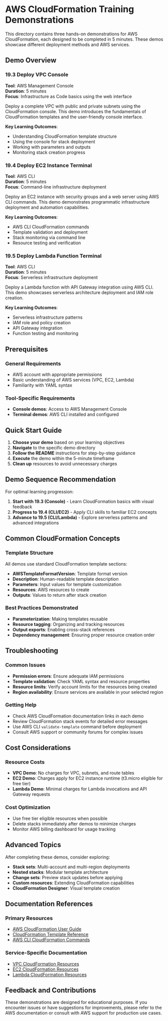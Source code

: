# AWS CloudFormation Training Demonstrations

This directory contains three hands-on demonstrations for AWS CloudFormation, each designed to be completed in 5 minutes. These demos showcase different deployment methods and AWS services.

## Demo Overview

### 19.3 Deploy VPC Console
**Tool**: AWS Management Console  
**Duration**: 5 minutes  
**Focus**: Infrastructure as Code basics using the web interface

Deploy a complete VPC with public and private subnets using the CloudFormation console. This demo introduces the fundamentals of CloudFormation templates and the user-friendly console interface.

**Key Learning Outcomes**:
- Understanding CloudFormation template structure
- Using the console for stack deployment
- Working with parameters and outputs
- Monitoring stack creation progress

### 19.4 Deploy EC2 Instance Terminal
**Tool**: AWS CLI  
**Duration**: 5 minutes  
**Focus**: Command-line infrastructure deployment

Deploy an EC2 instance with security groups and a web server using AWS CLI commands. This demo demonstrates programmatic infrastructure deployment and automation capabilities.

**Key Learning Outcomes**:
- AWS CLI CloudFormation commands
- Template validation and deployment
- Stack monitoring via command line
- Resource testing and verification

### 19.5 Deploy Lambda Function Terminal
**Tool**: AWS CLI  
**Duration**: 5 minutes  
**Focus**: Serverless infrastructure deployment

Deploy a Lambda function with API Gateway integration using AWS CLI. This demo showcases serverless architecture deployment and IAM role creation.

**Key Learning Outcomes**:
- Serverless infrastructure patterns
- IAM role and policy creation
- API Gateway integration
- Function testing and monitoring

## Prerequisites

### General Requirements
- AWS account with appropriate permissions
- Basic understanding of AWS services (VPC, EC2, Lambda)
- Familiarity with YAML syntax

### Tool-Specific Requirements
- **Console demos**: Access to AWS Management Console
- **Terminal demos**: AWS CLI installed and configured

## Quick Start Guide

1. **Choose your demo** based on your learning objectives
2. **Navigate** to the specific demo directory
3. **Follow the README** instructions for step-by-step guidance
4. **Execute** the demo within the 5-minute timeframe
5. **Clean up** resources to avoid unnecessary charges

## Demo Sequence Recommendation

For optimal learning progression:

1. **Start with 19.3 (Console)** - Learn CloudFormation basics with visual feedback
2. **Progress to 19.4 (CLI/EC2)** - Apply CLI skills to familiar EC2 concepts
3. **Advance to 19.5 (CLI/Lambda)** - Explore serverless patterns and advanced integrations

## Common CloudFormation Concepts

### Template Structure
All demos use standard CloudFormation template sections:
- **AWSTemplateFormatVersion**: Template format version
- **Description**: Human-readable template description
- **Parameters**: Input values for template customization
- **Resources**: AWS resources to create
- **Outputs**: Values to return after stack creation

### Best Practices Demonstrated
- **Parameterization**: Making templates reusable
- **Resource tagging**: Organizing and tracking resources
- **Output exports**: Enabling cross-stack references
- **Dependency management**: Ensuring proper resource creation order

## Troubleshooting

### Common Issues
- **Permission errors**: Ensure adequate IAM permissions
- **Template validation**: Check YAML syntax and resource properties
- **Resource limits**: Verify account limits for the resources being created
- **Region availability**: Ensure services are available in your selected region

### Getting Help
- Check AWS CloudFormation documentation links in each demo
- Review CloudFormation stack events for detailed error messages
- Use AWS CLI `validate-template` command before deployment
- Consult AWS support or community forums for complex issues

## Cost Considerations

### Resource Costs
- **VPC Demo**: No charges for VPC, subnets, and route tables
- **EC2 Demo**: Charges apply for EC2 instance runtime (t3.micro eligible for free tier)
- **Lambda Demo**: Minimal charges for Lambda invocations and API Gateway requests

### Cost Optimization
- Use free tier eligible resources when possible
- Delete stacks immediately after demos to minimize charges
- Monitor AWS billing dashboard for usage tracking

## Advanced Topics

After completing these demos, consider exploring:
- **Stack sets**: Multi-account and multi-region deployments
- **Nested stacks**: Modular template architecture
- **Change sets**: Preview stack updates before applying
- **Custom resources**: Extending CloudFormation capabilities
- **CloudFormation Designer**: Visual template creation

## Documentation References

### Primary Resources
- [AWS CloudFormation User Guide](https://docs.aws.amazon.com/AWSCloudFormation/latest/UserGuide/)
- [CloudFormation Template Reference](https://docs.aws.amazon.com/AWSCloudFormation/latest/TemplateReference/)
- [AWS CLI CloudFormation Commands](https://docs.aws.amazon.com/cli/latest/reference/cloudformation/)

### Service-Specific Documentation
- [VPC CloudFormation Resources](https://docs.aws.amazon.com/AWSCloudFormation/latest/UserGuide/quickref-ec2-vpc.html)
- [EC2 CloudFormation Resources](https://docs.aws.amazon.com/AWSCloudFormation/latest/UserGuide/quickref-ec2.html)
- [Lambda CloudFormation Resources](https://docs.aws.amazon.com/AWSCloudFormation/latest/UserGuide/quickref-lambda.html)

## Feedback and Contributions

These demonstrations are designed for educational purposes. If you encounter issues or have suggestions for improvements, please refer to the AWS documentation or consult with AWS support for production use cases.
